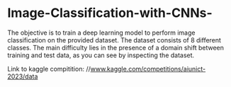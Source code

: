 # Image-Classification-with-CNNs-

The objective is to train a deep learning model to perform image
classification on the provided dataset. The dataset consists of 8 different classes. The
main difficulty  lies in the presence of a domain shift between
training and test data, as you can see by inspecting the dataset.

Link to kaggle compitition: //www.kaggle.com/competitions/aiunict-2023/data
